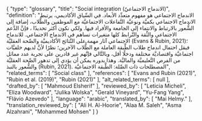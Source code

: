 {
    "type": "glossary",
    "title": "Social integration (الاندماج الاجتماعيّ)",
    "definition": "الاندماج الاجتماعي هو مفهوم متعدِّد الأبعاد. في السِّياق الأكاديمي، يرتبط الاندماج الاجتماعي بكميَّة ونوعيَّة التَّفاعلات الاجتماعيَّة مع الموظفين والطُّلاب، إضافة إلى الشُّعور بالارتباط والانتماء إلى الجامعة والأفراد فيها. ولكي نكون أكثر تحديدًا ، فإنَّ الدَّعم الاجتماعي والثِّقة والتَّرابط كلها متغيرات تساهم في الاندماج الاجتماعي. للاندماج الاجتماعي آثار مهمة على النَّتائج الأكاديميَّة والصِّحة العقليَّة (Evans & Rubin, 2021)؛ فيقل احتمال اندماج طلاب الطَّبقة العاملة مع الطُّلاب الآخرين؛ نظرًا لأنَّ لديهم خلفيَّات اجتماعيَّة واقتصاديَّة مختلفة ودخلًا أقل، وبالتَّالي فإنَّهم غير قادرين على تجربة عدد مماثل من الفرص التَّعليميَّة والماليَّة. وهذا بدوره يمكن أن يؤدي إلى تدهور الصِّحة العقليَّة والشُّعور بالنبذ ​​(Rubin, 2021).  المصطلحات ذات الصِّلة: الطَّبقة الاجتماعيَّة",
    "related_terms": [
        "Social class"
    ],
    "references": [
        "Evans and Rubin (2021)",
        "Rubin et al. (2019)",
        "Rubin (2021)"
    ],
    "alt_related_terms": [
        null
    ],
    "drafted_by": [
        "Mahmoud Elsherif"
    ],
    "reviewed_by": [
        "Leticia Micheli",
        "Eliza Woodward",
        "Julika Wolska",
        "Gerald Vineyard",
        "Yu-Fang Yang",
        "Flávio Azevedo"
    ],
    "language": "arabic",
    "translated_by": [
        "Mai Helmy."
    ],
    "translation_reviewed_by": [
        "Ali H. Al-Hoorie",
        "Alaa M. Saleh",
        "Asma Alzahrani",
        "Mohammed Mohsen"
    ]
}